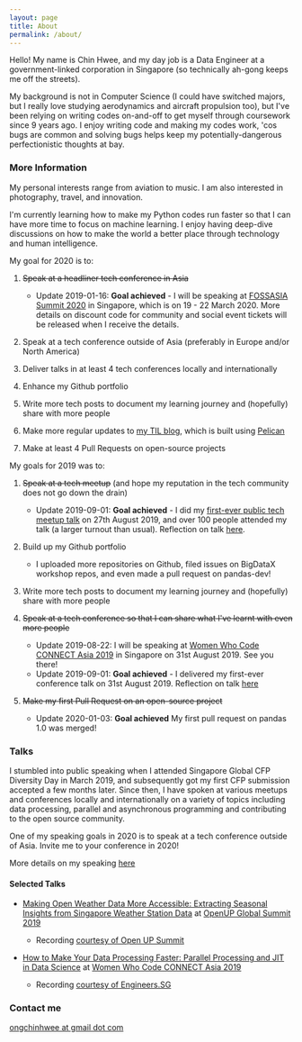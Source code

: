 ```yaml
---
layout: page
title: About
permalink: /about/
---
```


Hello! My name is Chin Hwee, and my day job is a Data Engineer at a government-linked corporation in Singapore (so technically ah-gong keeps me off the streets).

My background is not in Computer Science (I could have switched majors, but I really love studying aerodynamics and aircraft propulsion too), but I've been relying on writing codes on-and-off to get myself through coursework since 9 years ago. I enjoy writing code and making my codes work, 'cos bugs are common and solving bugs helps keep my potentially-dangerous perfectionistic thoughts at bay.

### More Information

My personal interests range from aviation to music. I am also interested in photography, travel, and innovation.

I'm currently learning how to make my Python codes run faster so that I can have more time to focus on machine learning. I enjoy having deep-dive discussions on how to make the world a better place through technology and human intelligence.

My goal for 2020 is to:

1. ~~Speak at a headliner tech conference in Asia~~
    - Update 2019-01-16: **Goal achieved** - I will be speaking at [FOSSASIA Summit 2020](https://summit.fossasia.org/) in Singapore, which is on 19 - 22 March 2020. More details on discount code for community and social event tickets will be released when I receive the details.

2. Speak at a tech conference outside of Asia (preferably in Europe and/or North America)
3. Deliver talks in at least 4 tech conferences locally and internationally
4. Enhance my Github portfolio
5. Write more tech posts to document my learning journey and (hopefully) share with more people
6. Make more regular updates to [my TIL blog](https://datadiaries.commons.host), which is built using [Pelican](https://getpelican.com)
7. Make at least 4 Pull Requests on open-source projects

My goals for 2019 was to:

1. ~~Speak at a tech meetup~~ (and hope my reputation in the tech community does not go down the drain)
    - Update 2019-09-01: **Goal achieved** - I did my [first-ever public tech meetup talk]((https://www.meetup.com/Singapore-Python-User-Group/events/263765155/)) on 27th August 2019, and over 100 people attended my talk (a larger turnout than usual). Reflection on talk [here](https://hweecat.github.io/talk_parallel-programming-python).

2. Build up my Github portfolio
    - I uploaded more repositories on Github, filed issues on BigDataX workshop repos, and even made a pull request on pandas-dev!

3. Write more tech posts to document my learning journey and (hopefully) share with more people
4. ~~Speak at a tech conference so that I can share what I've learnt with even more people~~
    - Update 2019-08-22: I will be speaking at [Women Who Code CONNECT Asia 2019](https://asia.womenwhocode.dev/) in Singapore on 31st August 2019. See you there!
    - Update 2019-09-01: **Goal achieved** - I delivered my first-ever conference talk on 31st August 2019. Reflection on talk [here](https://hweecat.github.io/talk_how-to-make-your-data-processing-faster)
    
5. ~~Make my first Pull Request on an open-source project~~
    - Update 2020-01-03: **Goal achieved** My first pull request on pandas 1.0 was merged!

### Talks

I stumbled into public speaking when I attended Singapore Global CFP Diversity Day in March 2019, and subsequently got my first CFP submission accepted a few months later. Since then, I have spoken at various meetups and conferences locally and internationally on a variety of topics including data processing, parallel and asynchronous programming and contributing to the open source community.

One of my speaking goals in 2020 is to speak at a tech conference outside of Asia. Invite me to your conference in 2020!

More details on my speaking [here](https://hweecat.github.io/talks)

#### Selected Talks

* [Making Open Weather Data More Accessible: Extracting Seasonal Insights from Singapore Weather Station Data](https://hweecat.github.io/talk_extracting_seasonal_insights_from_sg_weather_station_data/) at [OpenUP Global Summit 2019](https://www.openup.global/)
    - Recording [courtesy of Open UP Summit](https://www.youtube.com/watch?v=x8CtEtn0vsc)

* [How to Make Your Data Processing Faster: Parallel Processing and JIT in Data Science](https://hweecat.github.io/talk_how-to-make-your-data-processing-faster) at [Women Who Code CONNECT Asia 2019](https://asia.womenwhocode.dev/)
    - Recording [courtesy of Engineers.SG](https://youtu.be/RX5rlt3jAt0)


### Contact me

[ongchinhwee at gmail dot com](mailto:ongchinhwee@gmail.com)

